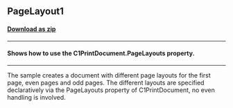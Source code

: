## PageLayout1
#### [Download as zip](https://minhaskamal.github.io/DownGit/#/home?url=https://github.com/GrapeCity/ComponentOne-WinForms-Samples/tree/master/NetFramework\Reports\C1Preview\VB\PageLayout1)
____
#### Shows how to use the C1PrintDocument.PageLayouts property.
____
The sample creates a document with different page layouts for the first page, even pages and odd pages. The different layouts are specified declaratively via the PageLayouts property of C1PrintDocument, no even handling is involved. 